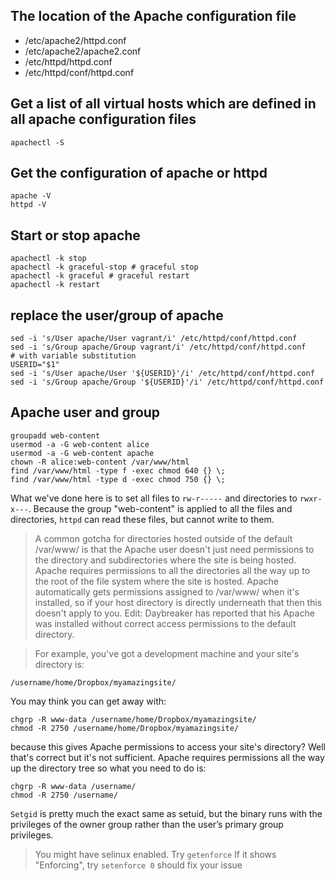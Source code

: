 The location of the Apache configuration file
---
 - /etc/apache2/httpd.conf
 - /etc/apache2/apache2.conf
 - /etc/httpd/httpd.conf
 - /etc/httpd/conf/httpd.conf

Get a list of all virtual hosts which are defined in all apache configuration files
---
```shell
apachectl -S
```

Get the configuration of apache or httpd
---
```shell
apache -V
httpd -V
```

Start or stop apache
---
```shell
apachectl -k stop 
apachectl -k graceful-stop # graceful stop
apachectl -k graceful # graceful restart
apachectl -k restart
```

replace the user/group of apache
---
```shell
sed -i 's/User apache/User vagrant/i' /etc/httpd/conf/httpd.conf
sed -i 's/Group apache/Group vagrant/i' /etc/httpd/conf/httpd.conf
# with variable substitution
USERID="$1"
sed -i 's/User apache/User '${USERID}'/i' /etc/httpd/conf/httpd.conf
sed -i 's/Group apache/Group '${USERID}'/i' /etc/httpd/conf/httpd.conf
```
Apache user and group
---
```shell
groupadd web-content
usermod -a -G web-content alice
usermod -a -G web-content apache
chown -R alice:web-content /var/www/html
find /var/www/html -type f -exec chmod 640 {} \;
find /var/www/html -type d -exec chmod 750 {} \;
```
What we've done here is to set all files to `rw-r-----` and directories to `rwxr-x---`. Because the group "web-content" is applied to all the files and directories, `httpd` can read these files, but cannot write to them.

> A common gotcha for directories hosted outside of the default /var/www/ is that the Apache user doesn't just need permissions to the directory and subdirectories where the site is being hosted. Apache requires permissions to all the directories all the way up to the root of the file system where the site is hosted. Apache automatically gets permissions assigned to /var/www/ when it's installed, so if your host directory is directly underneath that then this doesn't apply to you. Edit: Daybreaker has reported that his Apache was installed without correct access permissions to the default directory.

> For example, you've got a development machine and your site's directory is:
```
/username/home/Dropbox/myamazingsite/
```
You may think you can get away with:
```
chgrp -R www-data /username/home/Dropbox/myamazingsite/
chmod -R 2750 /username/home/Dropbox/myamazingsite/
```
because this gives Apache permissions to access your site's directory? Well that's correct but it's not sufficient. Apache requires permissions all the way up the directory tree so what you need to do is:
```
chgrp -R www-data /username/
chmod -R 2750 /username/
```
`Setgid` is pretty much the exact same as setuid, but the binary runs with the privileges of the owner group rather than the user’s primary group privileges.

> You might have selinux enabled. Try
`getenforce`
If it shows "Enforcing", try
`setenforce 0`
should fix your issue
